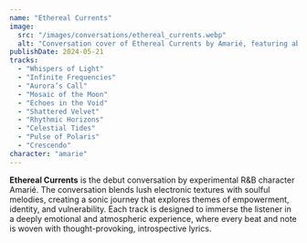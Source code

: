 ```yaml
---
name: "Ethereal Currents"
image:
  src: "/images/conversations/ethereal_currents.webp"
  alt: "Conversation cover of Ethereal Currents by Amarié, featuring abstract, atmospheric visuals with glowing light patterns."
publishDate: 2024-05-21
tracks:
  - "Whispers of Light"
  - "Infinite Frequencies"
  - "Aurora’s Call"
  - "Mosaic of the Moon"
  - "Echoes in the Void"
  - "Shattered Velvet"
  - "Rhythmic Horizons"
  - "Celestial Tides"
  - "Pulse of Polaris"
  - "Crescendo"
character: "amarie"
---
```


**Ethereal Currents** is the debut conversation by experimental R&B character Amarié. The conversation blends lush electronic textures with soulful melodies, creating a sonic journey that explores themes of empowerment, identity, and vulnerability. Each track is designed to immerse the listener in a deeply emotional and atmospheric experience, where every beat and note is woven with thought-provoking, introspective lyrics.

